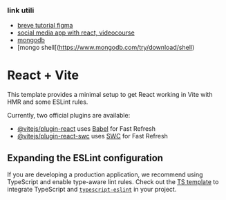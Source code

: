 ### link utili
- [breve tutorial figma](https://www.youtube.com/watch?v=luxx_3-A5-w)
- [social media app with react, videocourse](https://www.youtube.com/watch?v=1RHDhtbqo94)
- [mongodb](https://www.mongodb.com/try/download/community)
- [mongo shell[(https://www.mongodb.com/try/download/shell)

# React + Vite

This template provides a minimal setup to get React working in Vite with HMR and some ESLint rules.

Currently, two official plugins are available:

- [@vitejs/plugin-react](https://github.com/vitejs/vite-plugin-react/blob/main/packages/plugin-react/README.md) uses [Babel](https://babeljs.io/) for Fast Refresh
- [@vitejs/plugin-react-swc](https://github.com/vitejs/vite-plugin-react-swc) uses [SWC](https://swc.rs/) for Fast Refresh

## Expanding the ESLint configuration

If you are developing a production application, we recommend using TypeScript and enable type-aware lint rules. Check out the [TS template](https://github.com/vitejs/vite/tree/main/packages/create-vite/template-react-ts) to integrate TypeScript and [`typescript-eslint`](https://typescript-eslint.io) in your project.
